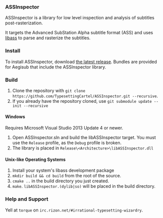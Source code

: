 ### ASSInspector

ASSInspector is a library for low level inspection and analysis of
subtitles post-rasterization.

It targets the Advanced SubStation Alpha subtitle format (ASS) and uses
[libass][libass] to parse and rasterize the subtitles.

### Install

To install ASSInspector, download [the latest release][releases]. Bundles
are provided for Aegisub that include the ASSInspector library.

### Build

1. Clone the repository with `git clone https://github.com/TypesettingCartel/ASSInspector.git --recursive`.
1. If you already have the repository cloned, use `git submodule update --init --recursive`

#### Windows

Requires Microsoft Visual Studio 2013 Update 4 or newer.

1. Open ASSInspector.sln and build the libASSInspector target. You must use the `Release` profile, as the `Debug` profile is broken.
1. The library is placed in `Release\<Architecture>\libASSInspector.dll`

#### Unix-like Operating Systems
1. Install your system's libass development package
1. `mkdir build && cd build` from the root of the source.
1. `cmake ..` in the build directory you just created.
1. `make`. `libASSInspector.(dylib|so)` will be placed in the build directory.

### Help and Support

Yell at `torque` on `irc.rizon.net/#irrational-typesetting-wizardry`.

[libass]: https://github.com/libass/libass

[releases]: https://github.com/TypesettingCartel/ASSInspector/releases
